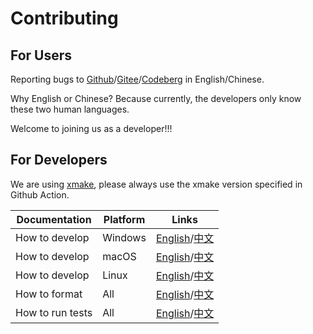 # Contributing
## For Users
Reporting bugs to [Github](https://github.com/XmacsLabs/mogan/issues)/[Gitee](https://gitee.com/XmacsLabs/mogan/issues)/[Codeberg](https://codeberg.org/XmacsLabs/mogan/issues) in English/Chinese.

Why English or Chinese? Because currently, the developers only know these two human languages. 

Welcome to joining us as a developer!!!
## For Developers
We are using [xmake](https://xmake.io), please always use the xmake version specified in Github Action.

| Documentation    | Platform | Links                                                                                   |
| ---------------- | -------- | --------------------------------------------------------------------------------------- |
| How to develop   | Windows  | [English](docs/guide/Develop_on_Windows.md)/[中文](docs/zh/guide/Develop_on_Windows.md) |
| How to develop   | macOS    | [English](docs/guide/Develop_on_macOS.md)/[中文](docs/zh/guide/Develop_on_macOS.md)     |
| How to develop   | Linux    | [English](docs/guide/Develop_on_Linux.md)/[中文](docs/zh/guide/Develop_on_Linux.md)     |
| How to format    | All      | [English](docs/guide/Format.md)/[中文](docs/zh/guide/Format.md)                         |
| How to run tests | All      | [English](docs/guide/Test.md)/[中文](docs/zh/guide/Test.md)                             |

